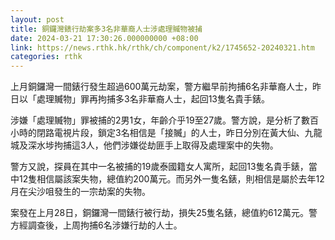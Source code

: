 ```yaml
---
layout: post
title: 銅鑼灣錶行劫案多3名非華裔人士涉處理贓物被捕
date: 2024-03-21 17:30:26.000000000 +08:00
link: https://news.rthk.hk/rthk/ch/component/k2/1745652-20240321.htm
categories: rthk
---
```


上月銅鑼灣一間錶行發生超過600萬元劫案，警方繼早前拘捕6名非華裔人士，昨日以「處理贓物」罪再拘捕多3名非華裔人士，起回13隻名貴手錶。

涉嫌「處理贓物」罪被捕的2男1女，年齡介乎19至27歲。警方說，是分析了數百小時的閉路電視片段，鎖定3名相信是「接贓」的人士，昨日分別在黃大仙、九龍城及深水埗拘捕這3人，他們涉嫌從劫匪手上取得及處理案中的失物。

警方又說，探員在其中一名被捕的19歲泰國籍女人寓所，起回13隻名貴手錶，當中12隻相信屬該案失物，總值約200萬元。而另外一隻名錶，則相信是屬於去年12月在尖沙咀發生的一宗劫案的失物。

案發在上月28日，銅鑼灣一間錶行被行劫，損失25隻名錶，總值約612萬元。警方經調查後，上周拘捕6名涉嫌行劫的人士。
